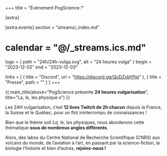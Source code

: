 +++
title = "Événement PogScience !"

[extra]

[extra.events]
section = "streams/_index.md"
# calendar = "@/_streams.ics.md"

logo = { path = "24h/24h-vulga.svg", alt = "24 heures vulga" }
begin = "2023-12-02"
end = "2023-12-03"

links = [
    { title = "Discord", url = "https://discord.gg/QcDZxbYPpj" },
    { title = "Presse", path = "" }
]
+++

{{ main_title(above="PogScience présente <strong>24 heures vulgarisation</strong>", title="La, le, les physique·s") }}

Les 24H vulgarisation, c’est **12 lives Twitch de 2h chacun** depuis la France, la Suisse et le Québec, pour un flot
ininterrompu de connaissances !

Bien que le thème soit *La, le, les physiques*, nous aborderons cette thématique **sous de nombreux angles différents**.

Alors, des labos du Centre National de Recherche Scientifique (CNRS) aux volcans du monde, de l’aviation à l’art, en
passant par la science-fiction, la biologie l’histoire et bien d’autres, **rejoins-nous !**
